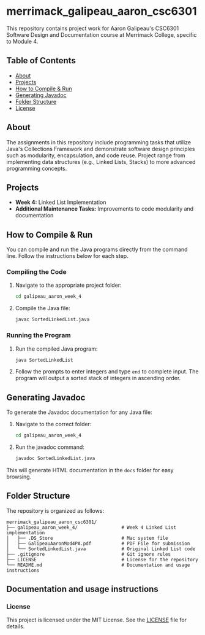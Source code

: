 # merrimack_galipeau_aaron_csc6301

This repository contains project work for Aaron Galipeau's CSC6301 Software Design and Documentation course at Merrimack College, specific to Module 4.

## Table of Contents
- [About](#about)
- [Projects](#projects)
- [How to Compile & Run](#how-to-compile--run)
- [Generating Javadoc](#generating-javadoc)
- [Folder Structure](#folder-structure)
- [License](#license)

## About
The assignments in this repository include programming tasks that utilize Java's Collections Framework and demonstrate software design principles such as modularity, encapsulation, and code reuse. Project range from implementing data structures (e.g., Linked Lists, Stacks) to more advanced programming concepts.

## Projects
- **Week 4:** Linked List Implementation
- **Additional Maintenance Tasks:** Improvements to code modularity and documentation

## How to Compile & Run
You can compile and run the Java programs directly from the command line. Follow the instructions below for each step.

### Compiling the Code
1. Navigate to the appropriate project folder:
    ```bash
    cd galipeau_aaron_week_4
    ```
2. Compile the Java file:
    ```bash
    javac SortedLinkedList.java
    ```

### Running the Program
1. Run the compiled Java program:
    ```bash
    java SortedLinkedList
    ```
2. Follow the prompts to enter integers and type `end` to complete input. The program will output a sorted stack of integers in ascending order.

## Generating Javadoc
To generate the Javadoc documentation for any Java file:
1. Navigate to the correct folder:
    ```bash
    cd galipeau_aaron_week_4
    ```
2. Run the javadoc command:
    ```bash
    javadoc SortedLinkedList.java
    ```
This will generate HTML documentation in the `docs` folder for easy browsing.

## Folder Structure
The repository is organized as follows:
```
merrimack_galipeau_aaron_csc6301/
├── galipeau_aaron_week_4/                # Week 4 Linked List implementation
│   ├── .DS_Store                         # Mac system file
│   ├── GalipeauAaronMod4PA.pdf           # PDF File for submission
│   └── SortedLinkedList.java             # Original Linked List code
├── .gitignore                            # Git ignore rules
├── LICENSE                               # License for the repository
└── README.md                             # Documentation and usage instructions

```
## Documentation and usage instructions
### License
This project is licensed under the MIT License. See the [LICENSE](LICENSE) file for details.
